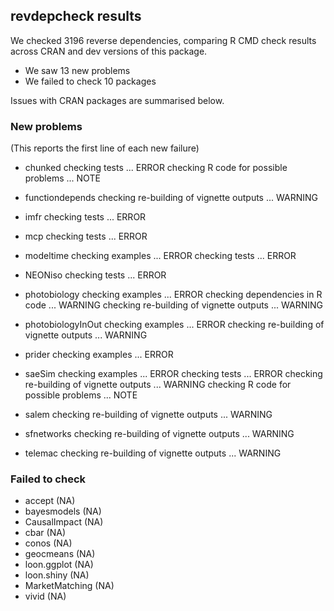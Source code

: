 ## revdepcheck results

We checked 3196 reverse dependencies, comparing R CMD check results across CRAN and dev versions of this package.

 * We saw 13 new problems
 * We failed to check 10 packages

Issues with CRAN packages are summarised below.

### New problems
(This reports the first line of each new failure)

* chunked
  checking tests ... ERROR
  checking R code for possible problems ... NOTE

* functiondepends
  checking re-building of vignette outputs ... WARNING

* imfr
  checking tests ... ERROR

* mcp
  checking tests ... ERROR

* modeltime
  checking examples ... ERROR
  checking tests ... ERROR

* NEONiso
  checking tests ... ERROR

* photobiology
  checking examples ... ERROR
  checking dependencies in R code ... WARNING
  checking re-building of vignette outputs ... WARNING

* photobiologyInOut
  checking examples ... ERROR
  checking re-building of vignette outputs ... WARNING

* prider
  checking examples ... ERROR

* saeSim
  checking examples ... ERROR
  checking tests ... ERROR
  checking re-building of vignette outputs ... WARNING
  checking R code for possible problems ... NOTE

* salem
  checking re-building of vignette outputs ... WARNING

* sfnetworks
  checking re-building of vignette outputs ... WARNING

* telemac
  checking re-building of vignette outputs ... WARNING

### Failed to check

* accept         (NA)
* bayesmodels    (NA)
* CausalImpact   (NA)
* cbar           (NA)
* conos          (NA)
* geocmeans      (NA)
* loon.ggplot    (NA)
* loon.shiny     (NA)
* MarketMatching (NA)
* vivid          (NA)
